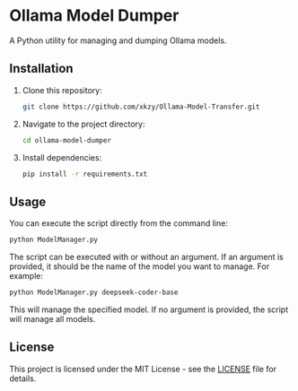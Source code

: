 # Ollama Model Dumper

A Python utility for managing and dumping Ollama models.

## Installation

1. Clone this repository:
   ```bash
   git clone https://github.com/xkzy/Ollama-Model-Transfer.git
   ```
2. Navigate to the project directory:
   ```bash
   cd ollama-model-dumper
   ```
3. Install dependencies:
   ```bash
   pip install -r requirements.txt
   ```

## Usage

You can execute the script directly from the command line:

```bash
python ModelManager.py
```

The script can be executed with or without an argument. If an argument is provided, it should be the name of the model you want to manage. For example:

```bash
python ModelManager.py deepseek-coder-base
```

This will manage the specified model. If no argument is provided, the script will manage all models.

## License

This project is licensed under the MIT License - see the [LICENSE](LICENSE) file for details.